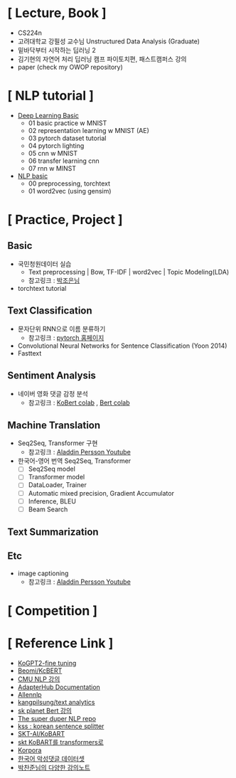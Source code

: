 # [ Lecture, Book ]
- CS224n
- 고려대학교 강필성 교수님 Unstructured Data Analysis (Graduate)
- 밑바닥부터 시작하는 딥러닝 2
- 김기현의 자연어 처리 딥러닝 캠프 파이토치편, 패스트캠퍼스 강의
- paper (check my OWOP repository)

# [ NLP tutorial ]
- [Deep Learning Basic](/deep%20learning%20basic)
  - 01 basic practice w MNIST
  - 02 representation learning w MNIST (AE)
  - 03 pytorch dataset tutorial
  - 04 pytorch lighting
  - 05 cnn w MNIST
  - 06 transfer learning cnn
  - 07 rnn w MINST
- [NLP basic](/NLP%20basic)
  - 00 preprocessing, torchtext
  - 01 word2vec (using gensim)

# [ Practice, Project ]

## Basic
- 국민청원데이터 실습
    - Text preprocessing | Bow, TF-IDF | word2vec | Topic Modeling(LDA)
    - 참고링크 : [박조은님](https://github.com/corazzon)
- torchtext tutorial 

## Text Classification
- 문자단위 RNN으로 이름 분류하기 
    - 참고링크 : [pytorch 홈페이지](https://tutorials.pytorch.kr/intermediate/char_rnn_classification_tutorial.html)
- Convolutional Neural Networks for Sentence Classification (Yoon 2014)
- Fasttext

## Sentiment Analysis 
- 네이버 영화 댓글 감정 분석 
    - 참고링크 : [KoBert colab](https://colab.research.google.com/github/SKTBrain/KoBERT/blob/master/scripts/NSMC/naver_review_classifications_pytorch_kobert.ipynb) , [Bert colab](https://colab.research.google.com/drive/1tIf0Ugdqg4qT7gcxia3tL7und64Rv1dP#scrollTo=DbsNMA8Idc3K)

## Machine Translation
- Seq2Seq, Transformer 구현
    - 참고링크 : [Aladdin Persson Youtube](https://www.youtube.com/channel/UCkzW5JSFwvKRjXABI-UTAkQ)
- 한국어-영어 번역 Seq2Seq, Transformer
  - [ ] Seq2Seq model
  - [ ] Transformer model
  - [ ] DataLoader, Trainer 
  - [ ] Automatic mixed precision, Gradient Accumulator
  - [ ] Inference, BLEU
  - [ ] Beam Search

## Text Summarization

## Etc 
- image captioning 
    - 참고링크 : [Aladdin Persson Youtube](https://github.com/AladdinPerzon/Machine-Learning-Collection/tree/master/ML/Pytorch/more_advanced/image_captioning)

# [ Competition ]

# [ Reference Link ]
- [KoGPT2-fine tuning](https://github.com/gyunggyung/KoGPT2-FineTuning)
- [Beomi/KcBERT](https://github.com/Beomi/KcBERT)
- [CMU NLP 강의](http://demo.clab.cs.cmu.edu/NLP/)
- [AdapterHub Documentation](https://docs.adapterhub.ml/index.html)
- [Allennlp](https://github.com/allenai/allennlp)
- [kangpilsung/text analytics](https://github.com/pilsung-kang/Text-Analytics)
- [sk planet Bert 강의](https://www.youtube.com/watch?v=qlxrXX5uBoU&list=PL9mhQYIlKEhcIxjmLgm9X5BUtW5jMLbZD)
- [The super duper NLP repo](https://notebooks.quantumstat.com/?utm_campaign=NLP%20News&utm_medium=email&utm_source=Revue%20newsletter)
- [kss : korean sentence splitter](https://github.com/hyunwoongko/kss)
- [SKT-AI/KoBART](https://github.com/SKT-AI/KoBART)
- [skt KoBART를 transformers로](https://github.com/hyunwoongko/kobart-transformers)
- [Korpora](https://github.com/ko-nlp/Korpora)
- [한국어 악성댓글 데이터셋](https://github.com/ZIZUN/korean-malicious-comments-dataset)
- [박찬준님의 다양한 강의노트](https://github.com/Parkchanjun)
